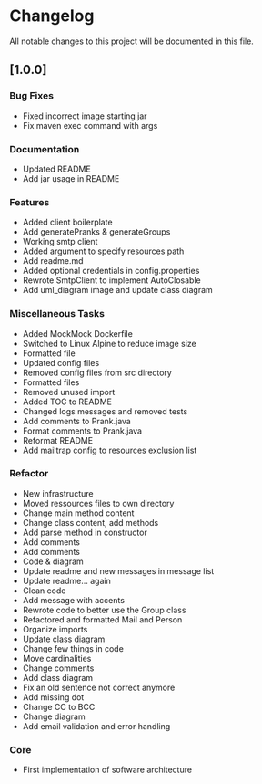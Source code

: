 # Changelog
All notable changes to this project will be documented in this file.

## [1.0.0]

### Bug Fixes

- Fixed incorrect image starting jar
- Fix maven exec command with args

### Documentation

- Updated README
- Add jar usage in README

### Features

- Added client boilerplate
- Add generatePranks & generateGroups
- Working smtp client
- Added argument to specify resources path
- Add readme.md
- Added optional credentials in config.properties
- Rewrote SmtpClient to implement AutoClosable
- Add uml_diagram image and update class diagram

### Miscellaneous Tasks

- Added MockMock Dockerfile
- Switched to Linux Alpine to reduce image size
- Formatted file
- Updated config files
- Removed config files from src directory
- Formatted files
- Removed unused import
- Added TOC to README
- Changed logs messages and removed tests
- Add comments to Prank.java
- Format comments to Prank.java
- Reformat README
- Add mailtrap config to resources exclusion list

### Refactor

- New infrastructure
- Moved ressources files to own directory
- Change main method content
- Change class content, add methods
- Add parse method in constructor
- Add comments
- Add comments
- Code & diagram
- Update readme and new messages in message list
- Update readme... again
- Clean code
- Add message with accents
- Rewrote code to better use the Group class
- Refactored and formatted Mail and Person
- Organize imports
- Update class diagram
- Change few things in code
- Move cardinalities
- Change comments
- Add class diagram
- Fix an old sentence not correct anymore
- Add missing dot
- Change CC to BCC
- Change diagram
- Add email validation and error handling

### Core

- First implementation of software architecture

<!-- generated by git-cliff -->
